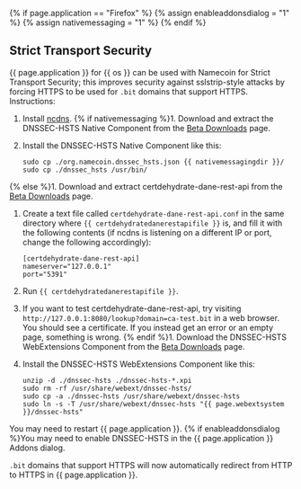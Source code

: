 {% if page.application == "Firefox" %}
{% assign enableaddonsdialog = "1" %}
{% assign nativemessaging = "1" %}
{% endif %}

## Strict Transport Security

{{ page.application }} for {{ os }} can be used with Namecoin for Strict Transport Security; this improves security against sslstrip-style attacks by forcing HTTPS to be used for `.bit` domains that support HTTPS.  Instructions:

1. Install [ncdns]({{site.baseurl}}docs/ncdns/).
{% if nativemessaging %}1. Download and extract the DNSSEC-HSTS Native Component from the [Beta Downloads]({{site.baseurl}}download/betas/#dnssec-hsts) page.
1. Install the DNSSEC-HSTS Native Component like this:
   
       sudo cp ./org.namecoin.dnssec_hsts.json {{ nativemessagingdir }}/
       sudo cp ./dnssec_hsts /usr/bin/
   
{% else %}1. Download and extract certdehydrate-dane-rest-api from the [Beta Downloads]({{site.baseurl}}download/betas/) page.
1. Create a text file called `certdehydrate-dane-rest-api.conf` in the same directory where `{{ certdehydratedanerestapifile }}` is, and fill it with the following contents (if ncdns is listening on a different IP or port, change the following accordingly):
   
       [certdehydrate-dane-rest-api]
       nameserver="127.0.0.1"
       port="5391"
   
1. Run `{{ certdehydratedanerestapifile }}`.
1. If you want to test certdehydrate-dane-rest-api, try visiting `http://127.0.0.1:8080/lookup?domain=ca-test.bit` in a web browser.  You should see a certificate.  If you instead get an error or an empty page, something is wrong.
{% endif %}1. Download the DNSSEC-HSTS WebExtensions Component from the [Beta Downloads]({{site.baseurl}}download/betas/#dnssec-hsts) page.
1. Install the DNSSEC-HSTS WebExtensions Component like this:
   
       unzip -d ./dnssec-hsts ./dnssec-hsts-*.xpi
       sudo rm -rf /usr/share/webext/dnssec-hsts/
       sudo cp -a ./dnssec-hsts /usr/share/webext/dnssec-hsts
       sudo ln -s -T /usr/share/webext/dnssec-hsts "{{ page.webextsystem }}/dnssec-hsts"
   

You may need to restart {{ page.application }}.  {% if enableaddonsdialog %}You may need to enable DNSSEC-HSTS in the {{ page.application }} Addons dialog.

`.bit` domains that support HTTPS will now automatically redirect from HTTP to HTTPS in {{ page.application }}.

